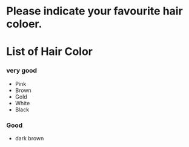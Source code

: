 # Please indicate your favourite hair coloer.

# List of Hair Color
### very good
- Pink
- Brown
- Gold
- White
- Black


### Good 
- dark brown

